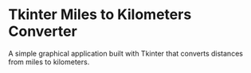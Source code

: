 # Tkinter Miles to Kilometers Converter

A simple graphical application built with Tkinter that converts distances from miles to kilometers.